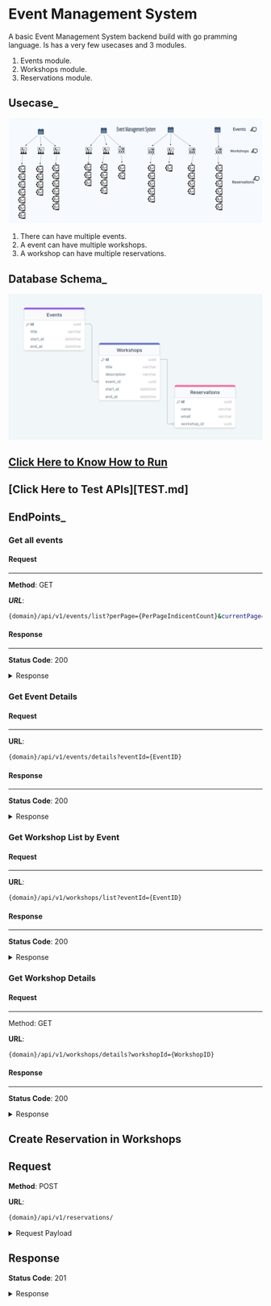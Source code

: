 # Event Management System


A basic Event Management System backend build with go pramming language. Is has a very few usecases and 3 modules. 

1. Events module.
2. Workshops module.
3. Reservations module.


## Usecase_

![UseCase](static/app-usecase.png)

1. There can have multiple events. 
2. A event can have multiple workshops. 
3. A workshop can have multiple reservations. 


## Database Schema_

![!DBSchema](static/db-diagram.png)


## [ Click Here to Know How to Run](HOW_TO_RUN.md) 

## [Click Here to Test APIs][TEST.md]




## EndPoints_

### Get all events


#### Request
-----

**Method**: GET

***URL***:

```sh
{domain}/api/v1/events/list?perPage={PerPageIndicentCount}&currentPage={CurrentPageNumber}
```


#### Response
--------

**Status Code**: 200

<details>
<summary>Response</summary>

```sh
{
    "events": [
        {
            "id": 1,
            "title": "Sample Event 1",
            "start_at": "2023-11-10T12:00:00Z",
            "end_at": "2023-11-10T15:00:00Z"
        },
        {
            "id": 2,
            "title": "Sample Event 2",
            "start_at": "2023-11-12T09:00:00Z",
            "end_at": "2023-11-12T11:30:00Z"
        },
        {
            "id": 3,
            "title": "Sample Event 3",
            "start_at": "2023-11-15T14:00:00Z",
            "end_at": "2023-11-15T17:00:00Z"
        },
        {
            "id": 4,
            "title": "Sample Event 4",
            "start_at": "2023-11-20T08:00:00Z",
            "end_at": "2023-11-20T10:30:00Z"
        },
        {
            "id": 5,
            "title": "Sample Event 5",
            "start_at": "2023-11-25T13:00:00Z",
            "end_at": "2023-11-25T15:45:00Z"
        },
        {
            "id": 6,
            "title": "Sample Event 6",
            "start_at": "2023-11-27T11:00:00Z",
            "end_at": "2023-11-27T14:00:00Z"
        },
        {
            "id": 7,
            "title": "Sample Event 7",
            "start_at": "2023-12-01T09:30:00Z",
            "end_at": "2023-12-01T11:00:00Z"
        },
        {
            "id": 8,
            "title": "Sample Event 8",
            "start_at": "2023-12-05T10:00:00Z",
            "end_at": "2023-12-05T12:30:00Z"
        },
        {
            "id": 9,
            "title": "Sample Event 9",
            "start_at": "2023-12-10T15:00:00Z",
            "end_at": "2023-12-10T17:30:00Z"
        },
        {
            "id": 10,
            "title": "Sample Event 10",
            "start_at": "2023-12-15T13:45:00Z",
            "end_at": "2023-12-15T16:00:00Z"
        }
    ],
    "pagination": {
        "total": 20,
        "per_page": 10,
        "total_page": 2,
        "current_page": 1
    }
}
```
</details>



### Get Event Details

#### Request
-----

**URL**:

```sh
{domain}/api/v1/events/details?eventId={EventID}
```


#### Response
--------

**Status Code**: 200

<details>
<summary>Response</summary>

```sh
{
    "id": 1,
    "title": "Sample Event 1",
    "start_at": "2023-11-10T12:00:00Z",
    "end_at": "2023-11-10T15:00:00Z",
    "total_workshops": 7
}
```
</details>


### Get Workshop List by Event

#### Request
-----

**URL**:

```sh
{domain}/api/v1/workshops/list?eventId={EventID}
```


#### Response
--------

**Status Code**: 200

<details>
<summary>Response</summary>

```sh
{
    "id": 2,
    "title": "Sample Event 2",
    "start_at": "2023-11-12T09:00:00Z",
    "end_at": "2023-11-12T11:30:00Z",
    "workshops": [
        {
            "id": 2,
            "title": "Sample Workshop 2",
            "description": "Description 2",
            "event_id": 2,
            "start_at": "2023-11-12T10:00:00Z",
            "end_at": "2023-11-12T12:00:00Z"
        },
        {
            "id": 5,
            "title": "Sample Workshop 2",
            "description": "Description 2",
            "event_id": 2,
            "start_at": "2023-11-12T10:00:00Z",
            "end_at": "2023-11-12T12:00:00Z"
        },
        {
            "id": 8,
            "title": "Sample Workshop 2",
            "description": "Description 2",
            "event_id": 2,
            "start_at": "2023-11-12T10:00:00Z",
            "end_at": "2023-11-12T12:00:00Z"
        },
        {
            "id": 11,
            "title": "Sample Workshop 2",
            "description": "Description 2",
            "event_id": 2,
            "start_at": "2023-11-12T10:00:00Z",
            "end_at": "2023-11-12T12:00:00Z"
        },
        {
            "id": 14,
            "title": "Sample Workshop 2",
            "description": "Description 2",
            "event_id": 2,
            "start_at": "2023-11-12T10:00:00Z",
            "end_at": "2023-11-12T12:00:00Z"
        },
        {
            "id": 17,
            "title": "Sample Workshop 2",
            "description": "Description 2",
            "event_id": 2,
            "start_at": "2023-11-12T10:00:00Z",
            "end_at": "2023-11-12T12:00:00Z"
        },
        {
            "id": 20,
            "title": "Sample Workshop 2",
            "description": "Description 2",
            "event_id": 2,
            "start_at": "2023-11-12T10:00:00Z",
            "end_at": "2023-11-12T12:00:00Z"
        }
    ]
}
```
</details>



### Get Workshop Details

#### Request
-----

Method: GET

**URL**:

```sh
{domain}/api/v1/workshops/details?workshopId={WorkshopID}
```

#### Response
--------

**Status Code**: 200

<details>
<summary>Response</summary>

```sh
{
    "id": 13,
    "title": "Sample Workshop 1",
    "description": "Description 1",
    "start_at": "2023-11-10T13:00:00Z",
    "end_at": "2023-11-10T14:30:00Z",
    "total_reservations": 4
}
```
</details>



## Create Reservation in Workshops

Request
-----

**Method**: POST

**URL**:
```sh
{domain}/api/v1/reservations/
```

<details>
<summary>Request Payload</summary>

```sh
{
    "name": "mahin",
    "email": "mahifffn@gmail.com",
    "workshop_id": 13
}
```
</details>


Response
-----

**Status Code**: 201
<details>
<summary>Response</summary>

```sh
{
    "id": 25,
    "name": "mahin",
    "email": "mahifffn@gmail.com",
    "workshop_id": 13
}
```
</details>

